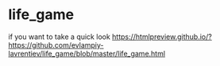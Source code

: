 # life_game
if you want to take a quick look
https://htmlpreview.github.io/?https://github.com/evlampiy-lavrentiev/life_game/blob/master/life_game.html
